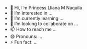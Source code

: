 - 👋 Hi, I’m  Princess Lliana M Naquila
- 👀 I’m interested in ...
- 🌱 I’m currently learning ...
- 💞️ I’m looking to collaborate on ...
- 📫 How to reach me ...
- 😄 Pronouns: ...
- ⚡ Fun fact: ...

<!---
PrincessLlianaMNaquila/PrincessLlianaMNaquila is a ✨ special ✨ repository because its `README.md` (this file) appears on your GitHub profile.
You can click the Preview link to take a look at your changes.
--->
